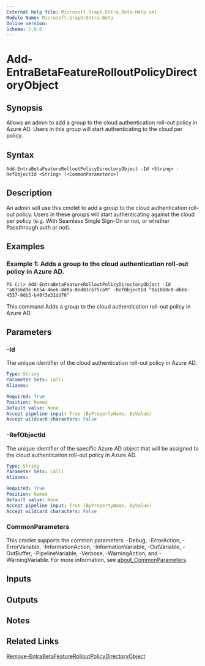 ```yaml
---
External help file: Microsoft.Graph.Entra.Beta-Help.xml
Module Name: Microsoft.Graph.Entra.Beta
Online version:
Schema: 2.0.0
---
```


# Add-EntraBetaFeatureRolloutPolicyDirectoryObject

## Synopsis
Allows an admin to add a group to the cloud authentication roll-out policy in Azure AD.
Users in this group will start authenticating to the cloud per policy.

## Syntax

```
Add-EntraBetaFeatureRolloutPolicyDirectoryObject -Id <String> -RefObjectId <String> [<CommonParameters>]
```

## Description
An admin will use this cmdlet to add a group to the cloud authentication roll-out policy.
Users in these groups will start authenticating against the cloud per policy (e.g.
With Seamless Single Sign-On or not, or whether Passthrough auth or not).

## Examples

### Example 1: Adds a group to the cloud authentication roll-out policy in Azure AD.
```
PS C:\> Add-EntraBetaFeatureRolloutPolicyDirectoryObject -Id "a03b6d9e-6654-46e6-8d0a-8ed83c675ca9" -RefObjectId "0a1068c0-dbb6-4537-9db3-b48f3e31dd76"
```

This command Adds a group to the cloud authentication roll-out policy in Azure AD.

## Parameters

### -Id
The unique identifier of the cloud authentication roll-out policy in Azure AD.

```yaml
Type: String
Parameter Sets: (All)
Aliases:

Required: True
Position: Named
Default value: None
Accept pipeline input: True (ByPropertyName, ByValue)
Accept wildcard characters: False
```

### -RefObjectId
The unique identifier of the specific Azure AD object that will be assigned to the cloud authentication roll-out policy in Azure AD.

```yaml
Type: String
Parameter Sets: (All)
Aliases:

Required: True
Position: Named
Default value: None
Accept pipeline input: True (ByPropertyName, ByValue)
Accept wildcard characters: False
```

### CommonParameters
This cmdlet supports the common parameters: -Debug, -ErrorAction, -ErrorVariable, -InformationAction, -InformationVariable, -OutVariable, -OutBuffer, -PipelineVariable, -Verbose, -WarningAction, and -WarningVariable. For more information, see [about_CommonParameters](https://go.microsoft.com/fwlink/?LinkID=113216).

## Inputs

## Outputs

## Notes
## Related Links

[Remove-EntraBetaFeatureRolloutPolicyDirectoryObject]()

